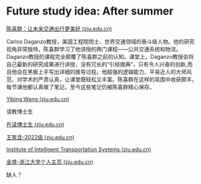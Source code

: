 # Future study idea: After summer



[陈喜群：让未来交通出行更美好 (zju.edu.cn)](http://www.ccea.zju.edu.cn/2021/0415/c7973a2287275/page.htm)

Carlos Daganzo教授，美国工程院院士、世界交通领域的泰斗级人物。他的研究视角非常独特，陈喜群学习了他讲授的两门课程——公共交通系统和物流。Daganzo教授的课程完全颠覆了陈喜群之前的认知。课堂上，Daganzo教授会将自己最新的研究成果进行讲授，没有冗长的“引经据典”，只有令人兴奋的创新,而且他会在黑板上手写出详细的推导过程。他超强的逻辑能力、平易近人的大师风范、对学术的严肃认真，让课堂既轻松又丰富。陈喜群在这样的氛围中收获颇丰。每节课他都认真做了笔记，至今这些笔记仍被陈喜群精心保存。



[Yibing Wang (zju.edu.cn)](http://iits.zju.edu.cn/international/2018/0822/c21523a847062/page.psp)

请教博士生

[在读博士生 (zju.edu.cn)](http://iits.zju.edu.cn/21503/list.htm)

[王笑含-2022级 (zju.edu.cn)](http://iits.zju.edu.cn/2022/1026/c21506a2659828/page.htm)

[Institute of Intelligent Transportation Systems (zju.edu.cn)](http://iits.zju.edu.cn/international/main.psp)





[金盛-浙江大学个人主页 (zju.edu.cn)](https://person.zju.edu.cn/jinsheng#0)

缺人？

